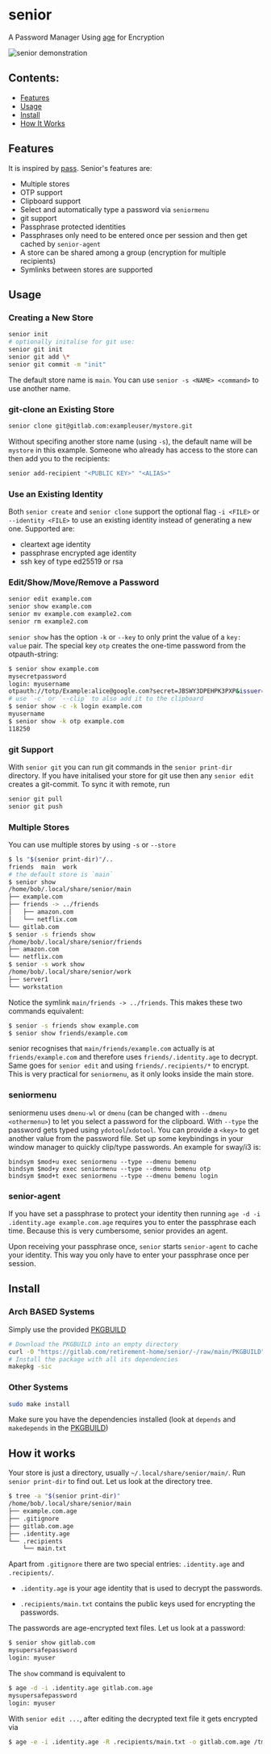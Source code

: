 # senior

A Password Manager Using [age](https://github.com/FiloSottile/age) for Encryption

![senior demonstration](other/senior-demo.svg)

## Contents:
- [Features](#features)
- [Usage](#usage)
- [Install](#install)
- [How It Works](#how-it-works)

## Features
It is inspired by [pass](https://git.zx2c4.com/password-store/).
Senior's features are:
- Multiple stores
- OTP support
- Clipboard support
- Select and automatically type a password via `seniormenu`
- git support
- Passphrase protected identities
- Passphrases only need to be entered once per session and then get cached by `senior-agent`
- A store can be shared among a group (encryption for multiple recipients)
- Symlinks between stores are supported

## Usage
### Creating a New Store
```sh
senior init
# optionally initalise for git use:
senior git init
senior git add \*
senior git commit -m "init"
```
The default store name is `main`. You can use `senior -s <NAME> <command>` to use another name.

### git-clone an Existing Store
```sh
senior clone git@gitlab.com:exampleuser/mystore.git
```
Without specifing another store name (using `-s`), the default name will be `mystore` in this example.
Someone who already has access to the store can then add you to the recipients:
```sh
senior add-recipient "<PUBLIC KEY>" "<ALIAS>"
```

### Use an Existing Identity
Both `senior create` and `senior clone` support the optional flag `-i <FILE>` or `--identity <FILE>`
to use an existing identity instead of generating a new one.
Supported are:
- cleartext age identity
- passphrase encrypted age identity
- ssh key of type ed25519 or rsa

### Edit/Show/Move/Remove a Password
```sh
senior edit example.com
senior show example.com
senior mv example.com example2.com
senior rm example2.com
```
`senior show` has the option `-k` or `--key` to only print the value of a `key: value` pair.
The special key `otp` creates the one-time password from the otpauth-string:
```sh
$ senior show example.com
mysecretpassword
login: myusername
otpauth://totp/Example:alice@google.com?secret=JBSWY3DPEHPK3PXP&issuer=Example
# use `-c` or `--clip` to also add it to the clipboard
$ senior show -c -k login example.com
myusername
$ senior show -k otp example.com
118250
```

### git Support
With `senior git` you can run git commands in the `senior print-dir` directory.
If you have initalised your store for git use then
any `senior edit` creates a git-commit.
To sync it with remote, run
```sh
senior git pull
senior git push
```

### Multiple Stores
You can use multiple stores by using `-s` or `--store`
```sh
$ ls "$(senior print-dir)"/..
friends  main  work
# the default store is `main`
$ senior show
/home/bob/.local/share/senior/main
├── example.com
├── friends -> ../friends
│   ├── amazon.com
│   └── netflix.com
└── gitlab.com
$ senior -s friends show
/home/bob/.local/share/senior/friends
├── amazon.com
└── netflix.com
$ senior -s work show
/home/bob/.local/share/senior/work
├── server1
└── workstation
```
Notice the symlink `main/friends -> ../friends`. This makes these two commands equivalent:
```sh
$ senior -s friends show example.com
$ senior show friends/example.com
```
senior recognises that `main/friends/example.com` actually is at `friends/example.com` and therefore uses
`friends/.identity.age` to decrypt.
Same goes for `senior edit` and using `friends/.recipients/*` to encrypt.
This is very practical for `seniormenu`, as it only looks inside the main store.

### seniormenu
seniormenu uses `dmenu-wl` or `dmenu` (can be changed with `--dmenu <othermenu>`) to let you select a password for the clipboard.
With `--type` the password gets typed using `ydotool`/`xdotool`.
You can provide a `<key>` to get another value from the password file.
Set up some keybindings in your window manager to quickly clip/type passwords.
An example for sway/i3 is:
```
bindsym $mod+u exec seniormenu --type --dmenu bemenu
bindsym $mod+y exec seniormenu --type --dmenu bemenu otp
bindsym $mod+t exec seniormenu --type --dmenu bemenu login
```

### senior-agent
If you have set a passphrase to protect your identity then running
`age -d -i .identity.age example.com.age`
requires you to enter the passphrase each time.
Because this is very cumbersome, senior provides an agent.

Upon receiving your passphrase once,
`senior` starts `senior-agent` to cache your identity.
This way you only have to enter your passphrase once per session.

## Install
### Arch BASED Systems
Simply use the provided [PKGBUILD](PKGBUILD)
```sh
# Download the PKGBUILD into an empty directory
curl -O "https://gitlab.com/retirement-home/senior/-/raw/main/PKGBUILD"
# Install the package with all its dependencies
makepkg -sic
```

### Other Systems
```sh
sudo make install
```
Make sure you have the dependencies installed (look at `depends` and `makedepends` in the [PKGBUILD](PKGBUILD))

## How it works
Your store is just a directory, usually `~/.local/share/senior/main/`. Run `senior print-dir` to find out.
Let us look at the directory tree.
```sh
$ tree -a "$(senior print-dir)"
/home/bob/.local/share/senior/main
├── example.com.age
├── .gitignore
├── gitlab.com.age
├── .identity.age
└── .recipients
    └── main.txt
```
Apart from `.gitignore` there are two special entries: `.identity.age` and `.recipients/`.

- `.identity.age` is your age identity that is used to decrypt the passwords.

- `.recipients/main.txt` contains the public keys used for encrypting the passwords.

The passwords are age-encrypted text files.
Let us look at a password:
```sh
$ senior show gitlab.com
mysupersafepassword
login: myuser
```
The `show` command is equivalent to
```sh
$ age -d -i .identity.age gitlab.com.age
mysupersafepassword
login: myuser
```

With `senior edit ...`, after editing the decrypted text file it gets encrypted via
```sh
$ age -e -i .identity.age -R .recipients/main.txt -o gitlab.com.age /tmp/gitlab.com.txt
```


